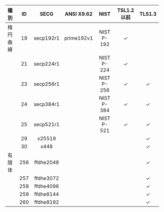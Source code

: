|種別|ID|SECG|ANSI X9.62|NIST|TSL1.2以前|TLS1.3|
|:--|:---:|:--:|:--:|:--:|:--:|:--:|
|楕円曲線|19|secp192r1|prime192v1|NIST P-192|✓|  |
||21|secp224r1|          |NIST P-224|✓|  |
||23|secp256r1|          |NIST P-256|✓|✓|
||24|secp384r1|          |NIST P-384|✓|✓|
||25|secp521r1|          |NIST P-521|✓|✓|
||29|x25519|             |          |  |✓|
||30|x448|               |          |  |✓|
|有限体| 256     |ffdhe2048   |        |||✓|
|| 257     |ffdhe3072   |        |||✓|
|| 258     |ffdhe4096   |        |||✓|
|| 259     |ffdhe6144   |        |||✓|
|| 260     |ffdhe8192   |        |||✓|
